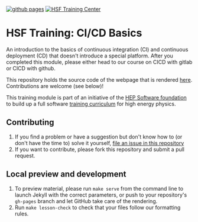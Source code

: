 [![github pages](https://github.com/hsf-training/hsf-training-cicd-basics-webpage/actions/workflows/website.yml/badge.svg)](https://github.com/hsf-training/hsf-training-cicd-basics-webpage/actions/workflows/website.yml)
[![HSF Training Center](https://img.shields.io/badge/HSF%20Training%20Center-browse-ff69b4)](https://hepsoftwarefoundation.org/training/curriculum.html)

HSF Training: CI/CD Basics
==============

An introduction to the basics of continuous integration (CI) and continuous deployment (CD) that doesn't introduce a special platform. After you completed this module, please either head to our course on CICD with gitlab or CICD with github.

This repository holds the source code of the webpage that is rendered [here](https://hsf-training.github.io/hsf-training-cicd-basics-webpage/). Contributions are welcome (see below)!

This training module is part of an initiative of the [HEP Software foundation](https://hepsoftwarefoundation.org/) to build up a full software [training curriculum](https://hepsoftwarefoundation.org/training/curriculum) for high energy physics.

## Contributing

1. If you find a problem or have a suggestion but don't know how to (or don't have the time to) solve it yourself, [file an issue in this repository](https://github.com/hsf-training/hsf-training-cicd-basics-webpage/issues)
2. If you want to contribute, please fork this repository and submit a pull request.

## Local preview and development

1.  To preview material,
    please run `make serve` from the command line
    to launch Jekyll with the correct parameters,
    or push to your repository's `gh-pages` branch
and let GitHub take care of the rendering.
2.  Run `make lesson-check` to check that your files follow our formatting rules.
